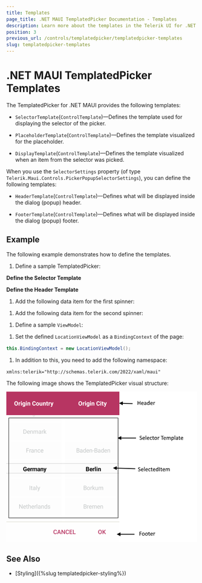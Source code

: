 ```yaml
---
title: Templates
page_title: .NET MAUI TemplatedPicker Documentation - Templates
description: Learn more about the templates in the Telerik UI for .NET MAUI TemplatedPicker control.
position: 3
previous_url: /controls/templatedpicker/templatedpicker-templates
slug: templatedpicker-templates
---
```


# .NET MAUI TemplatedPicker Templates

The TemplatedPicker for .NET MAUI provides the following templates:

* `SelectorTemplate`(`ControlTemplate`)&mdash;Defines the template used for displaying the selector of the picker.

* `PlaceholderTemplate`(`ControlTemplate`)&mdash;Defines the template visualized for the placeholder.  

* `DisplayTemplate`(`ControlTemplate`)&mdash;Defines the template visualized when an item from the selector was picked.

When you use the `SelectorSettings` property (of type `Telerik.Maui.Controls.PickerPopupSelectorSettings`), you can define the following templates:

* `HeaderTemplate`(`ControlTemplate`)&mdash;Defines what will be displayed inside the dialog (popup) header.

* `FooterTemplate`(`ControlTemplate`)&mdash;Defines what will be displayed inside the dialog (popup) footer.

## Example

The following example demonstrates how to define the templates.

1. Define a sample TemplatedPicker:

 <snippet id='templatedpicker-keyfeatures' />

**Define the Selector Template**

 <snippet id='templatedpicker-keyfeatures-selectortemplate' />

**Define the Header Template**

 <snippet id='templatedpicker-keyfeatures-headertemplate' />

1. Add the following data item for the first spinner:

 <snippet id='templatedpicker-country-businessmodel' />

1. Add the following data item for the second spinner:

 <snippet id='templatedpicker-city-businessmodel' />

1. Define a sample `ViewModel`:

 <snippet id='templatedpicker-viewmodel' />

1. Set the defined `LocationViewModel` as a `BindingContext` of the page:

 ```C#
this.BindingContext = new LocationViewModel();
 ```

1. In addition to this, you need to add the following namespace:

 ```XAML
xmlns:telerik="http://schemas.telerik.com/2022/xaml/maui"
 ```



The following image shows the TemplatedPicker visual structure:

![TemplatedPicker Templates](images/templated_picker_visual_structure.png)

## See Also

- [Styling]({%slug templatedpicker-styling%})
